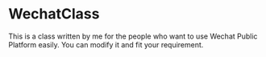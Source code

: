 WechatClass
===========

This is a class written by me for the people who want to use Wechat Public Platform easily. You can modify it and fit your requirement. 
